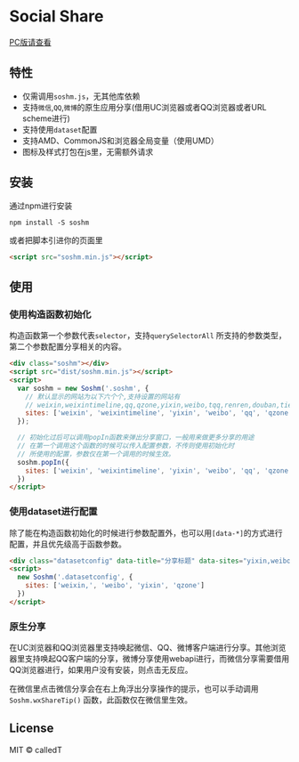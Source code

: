 # Social Share

[PC版请查看](https://github.com/calledT/sosh)

## 特性

- 仅需调用`soshm.js`，无其他库依赖
- 支持`微信`,`QQ`,`微博`的原生应用分享(借用UC浏览器或者QQ浏览器或者URL scheme进行)
- 支持使用`dataset`配置
- 支持AMD、CommonJS和浏览器全局变量（使用UMD）
- 图标及样式打包在js里，无需额外请求

## 安装

通过npm进行安装

```shell
npm install -S soshm
```

或者把脚本引进你的页面里

```html
<script src="soshm.min.js"></script>
```

## 使用

### 使用构造函数初始化
构造函数第一个参数代表`selector`，支持`querySelectorAll` 所支持的参数类型，第二个参数配置分享相关的内容。

```html
<div class="soshm"></div>
<script src="dist/soshm.min.js"></script>
<script>
  var soshm = new Soshm('.soshm', {
    // 默认显示的网站为以下六个个,支持设置的网站有
    // weixin,weixintimeline,qq,qzone,yixin,weibo,tqq,renren,douban,tieba
    sites: ['weixin', 'weixintimeline', 'yixin', 'weibo', 'qq', 'qzone']
  });

  // 初始化过后可以调用popIn函数来弹出分享窗口，一般用来做更多分享的用途
  // 在第一个调用这个函数的时候可以传入配置参数，不传则使用初始化时
  // 所使用的配置，参数仅在第一个调用的时候生效。
  soshm.popIn({
    sites: ['weixin', 'weixintimeline', 'yixin', 'weibo', 'qq', 'qzone', 'tqq', 'renren', 'tieba']
  })
</script>
```

### 使用dataset进行配置

除了能在构造函数初始化的时候进行参数配置外，也可以用`[data-*]`的方式进行配置，并且优先级高于函数参数。

```html
<div class="datasetconfig" data-title="分享标题" data-sites="yixin,weibo,weixin,tqq,qzone"></div>
<script>
  new Soshm('.datasetconfig', {
    sites: ['weixin,', 'weibo', 'yixin', 'qzone']
  })
</script>
```

### 原生分享
在UC浏览器和QQ浏览器里支持唤起微信、QQ、微博客户端进行分享。其他浏览器里支持唤起QQ客户端的分享，微博分享使用webapi进行，而微信分享需要借用QQ浏览器进行，如果用户没有安装，则点击无反应。

在微信里点击微信分享会在右上角浮出分享操作的提示，也可以手动调用`Soshm.wxShareTip()` 函数，此函数仅在微信里生效。

## License

MIT © calledT
